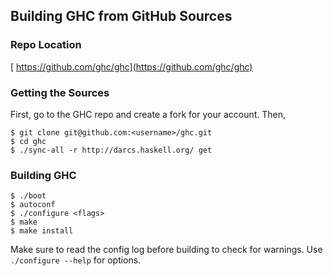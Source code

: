 ## Building GHC from GitHub Sources

### Repo Location

[ https://github.com/ghc/ghc](https://github.com/ghc/ghc)

### Getting the Sources


First, go to the GHC repo and create a fork for your account. Then,

```wiki
$ git clone git@github.com:<username>/ghc.git
$ cd ghc
$ ./sync-all -r http://darcs.haskell.org/ get
```

### Building GHC

```wiki
$ ./boot
$ autoconf
$ ./configure <flags>
$ make
$ make install
```


Make sure to read the config log before building to check for warnings. Use `./configure --help` for options.
